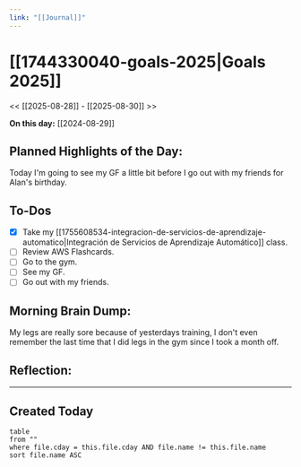 ```yaml
---
link: "[[Journal]]"
---
```

# [[1744330040-goals-2025|Goals 2025]]
<< [[2025-08-28]] - [[2025-08-30]] >>

**On this day:** [[2024-08-29]]
## Planned Highlights of the Day:
Today I'm going to see my GF a little bit before I go out with my friends for Alan's birthday.

## To-Dos
- [x] Take my [[1755608534-integracion-de-servicios-de-aprendizaje-automatico|Integración de Servicios de Aprendizaje Automático]] class.
- [ ] Review AWS Flashcards.
- [ ] Go to the gym.
- [ ] See my GF.
- [ ] Go out with my friends.

## Morning Brain Dump:
My legs are really sore because of yesterdays training, I don't even remember the last time that I did legs in the gym since I took a month off.

## Reflection:


---
## Created Today
```dataview
table
from ""
where file.cday = this.file.cday AND file.name != this.file.name
sort file.name ASC
```

